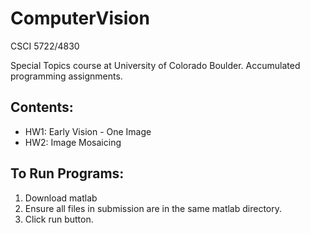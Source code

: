 # ComputerVision
CSCI 5722/4830

Special Topics course at University of Colorado Boulder. Accumulated programming assignments.

## Contents:
* HW1: Early Vision - One Image
* HW2: Image Mosaicing

## To Run Programs: 
1. Download matlab
2. Ensure all files in submission are in the same matlab directory. 
3. Click run button. 
